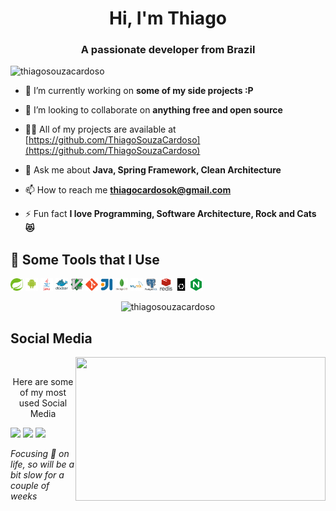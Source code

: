 <h1 align="center">Hi, I'm Thiago</h1>
<h3 align="center">A passionate developer from Brazil</h3>
<p align="left"> <img src="https://komarev.com/ghpvc/?username=ThiagoSouzaCardoso" alt="thiagosouzacardoso" /> </p>

- 🔭 I’m currently working on **some of my side projects :P**

- 👯 I’m looking to collaborate on **anything free and open source**

- 👨‍💻 All of my projects are available at [https://github.com/ThiagoSouzaCardoso](https://github.com/ThiagoSouzaCardoso)

- 💬 Ask me about **Java, Spring Framework, Clean Architecture**

- 📫 How to reach me **thiagocardosok@gmail.com**

- ⚡ Fun fact **I love Programming, Software Architecture, Rock and Cats 😻**
<h2>🚀 Some Tools that I Use</h2>
<p align="left">
  <img src="https://raw.githubusercontent.com/devicons/devicon/master/icons/spring/spring-original.svg" alt="spring" width="20" height="20"/> 
  <img src="https://raw.githubusercontent.com/devicons/devicon/master/icons/android/android-original-wordmark.svg" alt="android" width="20" height="20"/> 
  <img src="https://raw.githubusercontent.com/devicons/devicon/master/icons/java/java-original-wordmark.svg" alt="java" width="20" height="20"/>
  <img src="https://raw.githubusercontent.com/devicons/devicon/master/icons/docker/docker-original-wordmark.svg" alt="docker" width="20" height="20"/> 
  <img src="https://raw.githubusercontent.com/devicons/devicon/master/icons/vim/vim-original.svg" alt="vim" width="20" height="20"/> 
  <img src="https://raw.githubusercontent.com/devicons/devicon/master/icons/git/git-original.svg" alt="git" width="20" height="20"/> 
  <img src="https://raw.githubusercontent.com/devicons/devicon/master/icons/intellij/intellij-original.svg" alt="intellij" width="20" height="20"/> 
  <img src="https://raw.githubusercontent.com/devicons/devicon/master/icons/mongodb/mongodb-original-wordmark.svg" alt="mongodb" width="20" height="20"/> 
  <img src="https://raw.githubusercontent.com/devicons/devicon/master/icons/mysql/mysql-original-wordmark.svg" alt="mysql" width="20" height="20"/> 
  <img src="https://raw.githubusercontent.com/devicons/devicon/master/icons/postgresql/postgresql-original-wordmark.svg" alt="postgresql" width="20" height="20"/>            <img src="https://raw.githubusercontent.com/devicons/devicon/master/icons/redis/redis-original-wordmark.svg" alt="redis" width="20" height="20"/> 
  <img src="https://raw.githubusercontent.com/devicons/devicon/master/icons/ubuntu/ubuntu-plain.svg" alt="ubuntu" width="20" height="20"/> 
  <img src="https://raw.githubusercontent.com/devicons/devicon/master/icons/nginx/nginx-original.svg" alt="nginx" width="20" height="20"/></p><p align="center"> 
  <img src="https://github-readme-stats-five-lyart.vercel.app/api?username=ThiagoSouzaCardoso&show_icons=true" alt="thiagosouzacardoso" /> </p>

<p align="center">
  <h2>Social Media</h2>
<img src="https://blog.sympla.com.br/wp-content/uploads/2018/11/Morpheus_come_at_me_bro-1.gif" align="right" width="400 " height="230">
<br>
<p align="center">Here are some of my most used Social Media</p>

[![](https://img.shields.io/badge/-linkedin-0073B1?style=flat-square)](https://www.linkedin.com/in/thiago-cardoso/)
[![](https://img.shields.io/badge/-twitter-1C9CEA?style=flat-square)](https://twitter.com/thiagoscardoso)
[![](https://img.shields.io/badge/-badges-2D4E00?style=flat-square)](https://www.credly.com/users/thiago-souza-cardoso/badges)

_Focusing 🎯 on life, so will be a bit slow for a couple of weeks_
